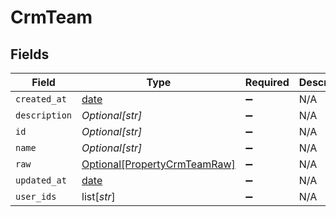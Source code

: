 # CrmTeam


## Fields

| Field                                                                     | Type                                                                      | Required                                                                  | Description                                                               |
| ------------------------------------------------------------------------- | ------------------------------------------------------------------------- | ------------------------------------------------------------------------- | ------------------------------------------------------------------------- |
| `created_at`                                                              | [date](https://docs.python.org/3/library/datetime.html#date-objects)      | :heavy_minus_sign:                                                        | N/A                                                                       |
| `description`                                                             | *Optional[str]*                                                           | :heavy_minus_sign:                                                        | N/A                                                                       |
| `id`                                                                      | *Optional[str]*                                                           | :heavy_minus_sign:                                                        | N/A                                                                       |
| `name`                                                                    | *Optional[str]*                                                           | :heavy_minus_sign:                                                        | N/A                                                                       |
| `raw`                                                                     | [Optional[PropertyCrmTeamRaw]](../../models/shared/propertycrmteamraw.md) | :heavy_minus_sign:                                                        | N/A                                                                       |
| `updated_at`                                                              | [date](https://docs.python.org/3/library/datetime.html#date-objects)      | :heavy_minus_sign:                                                        | N/A                                                                       |
| `user_ids`                                                                | list[*str*]                                                               | :heavy_minus_sign:                                                        | N/A                                                                       |